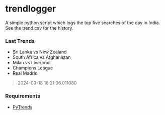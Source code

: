 # trendlogger
A simple python script which logs the top five searches of the day in India.<br>See the trend.csv for the history.<br>

<!-- Last Trends -->
### Last Trends
* Sri Lanka vs New Zealand
* South Africa vs Afghanistan
* Milan vs Liverpool
* Champions League
* Real Madrid
> 2024-09-18 18:21:06.011080

<!-- Requirements -->
### Requirements
* [PyTrends](https://github.com/dreyco676/pytrends)
